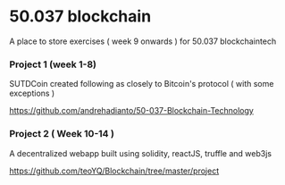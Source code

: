 # 50.037 blockchain 
A place to store exercises ( week 9 onwards ) for 50.037 blockchaintech

### Project 1 (week 1-8)
SUTDCoin created following as closely to Bitcoin's protocol ( with some exceptions )

https://github.com/andrehadianto/50-037-Blockchain-Technology

### Project 2 ( Week 10-14 )
A decentralized webapp built using solidity, reactJS, truffle and web3js

https://github.com/teoYQ/Blockchain/tree/master/project
